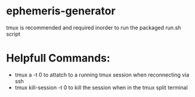 # ephemeris-generator

tmux is recommended and required inorder to run the packaged run.sh script

# Helpfull Commands:
- tmux a -t 0   to attatch to a running tmux session when reconnecting via ssh
- tmux kill-session -t 0    to kill the session when in the tmux split terminal